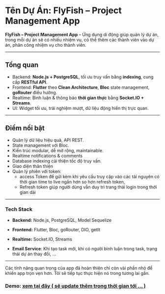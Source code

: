 # Tên Dự Án: **FlyFish – Project Management App**

**FlyFish – Project Management App** – Ứng dụng di động giúp quản lý dự án, trong mỗi dự án sẽ có nhiều nhiệm vụ, có thể thêm các thành viên vào dự án, phân công nhiệm vụ cho thành viên. 

---


## Tổng quan

* Backend: **Node.js + PostgreSQL**, tối ưu truy vấn bằng **indexing**, cung cấp **RESTful API**.
* Frontend: **Flutter** theo **Clean Architecture**, **Bloc** state management, **goRouter** điều hướng.
* Realtime: Bình luận & thông báo **thời gian thực** bằng **Socket.IO + Streams**.
* UI: Widget tối ưu, trải nghiệm mượt, dữ liệu động hiển thị trực quan.

---

##  Điểm nổi bật

* Quản lý dữ liệu hiệu quả, API REST.
* State management với Bloc.
* Kiến trúc modular, dễ mở rộng, maintainable.
* Realtime notifications & comments 
* Database indexing cải thiện tốc độ truy vấn.
* Giao diện thân thiện
* Quản lý phiên với token: 
  * access Token để gửi kèm khi yêu cầu truy cập vào các tài nguyên có thời gian time to live ngắn hơn so hơn refresh token, 
  * Refresh token giúp người dùng vẫn duy trì trang thái login trong thời gian dài 

---

### Tech Stack

* **Backend:** Node.js, PostgreSQL, Model Sequelize
* **Frontend:** Flutter, Bloc, goRouter, DIO, getIt
* **Realtime:** Socket.IO, Streams

* **Email Service**: Khi tạo task mới, khi có người bình luận trong task, trạng thái dự án thay đổi, ...

---

Các tính năng quan trọng của app đã hoàn thiện chỉ còn vài phần nhỏ để khiến app trọn vẹn hơn. Tôi sẽ tiếp tục thực hiện nó trong tương lai gần.





### **Demo:** [xem tại đây ( sẽ update thêm trong thời gian tới ... )](https://drive.google.com/drive/folders/11DRP8EEXAJd2KAXHImvNhymffSopR7PK?usp=drive_link)
